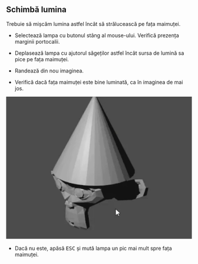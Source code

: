 ## Schimbă lumina

Trebuie să mișcăm lumina astfel încât să strălucească pe fața maimuței.

+ Selectează lampa cu butonul stâng al mouse-ului. Verifică prezența marginii portocalii.

+ Deplasează lampa cu ajutorul săgeților astfel încât sursa de lumină sa pice pe fața maimuței.

+ Randează din nou imaginea.

+ Verifică dacă fața maimuței este bine luminată, ca în imaginea de mai jos.

![Bine iluminat](images/well-lit.png)

+ Dacă nu este, apăsă <kbd>ESC</kbd> și mută lampa un pic mai mult spre fața maimuței.